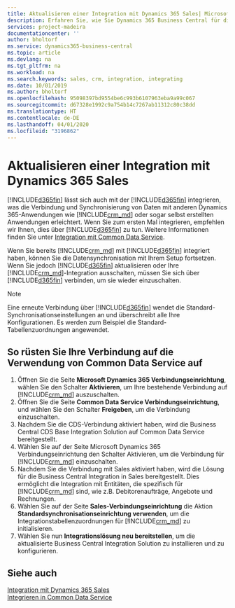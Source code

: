 ```yaml
---
title: Aktualisieren einer Integration mit Dynamics 365 Sales| Microsoft Docs
description: Erfahren Sie, wie Sie Dynamics 365 Business Central für die Integration mit Dynamics 365 Sales vorbereiten.
services: project-madeira
documentationcenter: ''
author: bholtorf
ms.service: dynamics365-business-central
ms.topic: article
ms.devlang: na
ms.tgt_pltfrm: na
ms.workload: na
ms.search.keywords: sales, crm, integration, integrating
ms.date: 10/01/2019
ms.author: bholtorf
ms.openlocfilehash: 95098397bd9554be6c993b6107963eba9a99c067
ms.sourcegitcommit: d67328e1992c9a754b14c7267ab11312c80c38dd
ms.translationtype: HT
ms.contentlocale: de-DE
ms.lasthandoff: 04/01/2020
ms.locfileid: "3196862"
---
```

# <a name="upgrading-an-integration-with-dynamics-365-sales"></a>Aktualisieren einer Integration mit Dynamics 365 Sales
[!INCLUDE[d365fin](includes/d365fin_md.md)] lässt sich auch mit der [!INCLUDE[d365fin](includes/cds_long_md.md)] integrieren, was die Verbindung und Synchronisierung von Daten mit anderen Dynamics 365-Anwendungen wie [!INCLUDE[crm_md](includes/crm_md.md)] oder sogar selbst erstellten Anwendungen erleichtert. Wenn Sie zum ersten Mal integrieren, empfehlen wir Ihnen, dies über [!INCLUDE[d365fin](includes/cds_long_md.md)] zu tun. Weitere Informationen finden Sie unter [Integration mit Common Data Service](admin-common-data-service.md).

Wenn Sie bereits [!INCLUDE[crm_md](includes/crm_md.md)] mit [!INCLUDE[d365fin](includes/d365fin_md.md)] integriert haben, können Sie die Datensynchronisation mit Ihrem Setup fortsetzen. Wenn Sie jedoch [!INCLUDE[d365fin](includes/d365fin_md.md)] aktualisieren oder Ihre [!INCLUDE[crm_md](includes/crm_md.md)]-Integration ausschalten, müssen Sie sich über [!INCLUDE[d365fin](includes/cds_long_md.md)] verbinden, um sie wieder einzuschalten. 

> [!NOTE]
> Eine erneute Verbindung über [!INCLUDE[d365fin](includes/cds_long_md.md)] wendet die Standard-Synchronisationseinstellungen an und überschreibt alle Ihre Konfigurationen. Es werden zum Beispiel die Standard-Tabellenzuordnungen angewendet.

## <a name="to-upgrade-your-connection-to-use-common-data-service"></a>So rüsten Sie Ihre Verbindung auf die Verwendung von Common Data Service auf
1. Öffnen Sie die Seite **Microsoft Dynamics 365 Verbindungseinrichtung**, wählen Sie den Schalter **Aktivieren**, um Ihre bestehende Verbindung auf [!INCLUDE[crm_md](includes/crm_md.md)] auszuschalten.
2. Öffnen Sie die Seite **Common Data Service Verbindungseinrichtung**, und wählen Sie den Schalter **Freigeben**, um die Verbindung einzuschalten.
3. Nachdem Sie die CDS-Verbindung aktiviert haben, wird die Business Central CDS Base Integration Solution auf Common Data Service bereitgestellt.
4. Wählen Sie auf der Seite Microsoft Dynamics 365 Verbindungseinrichtung den Schalter Aktivieren, um die Verbindung für [!INCLUDE[crm_md](includes/crm_md.md)] einzuschalten.
5. Nachdem Sie die Verbindung mit Sales aktiviert haben, wird die Lösung für die Business Central Integration in Sales bereitgestellt. Dies ermöglicht die Integration mit Entitäten, die spezifisch für [!INCLUDE[crm_md](includes/crm_md.md)] sind, wie z.B. Debitorenaufträge, Angebote und Rechnungen.
6. Wählen Sie auf der Seite **Sales-Verbindungseinrichtung** die Aktion **Standardsynchronisationseinrichtung verwenden**, um die Integrationstabellenzuordnungen für [!INCLUDE[crm_md](includes/crm_md.md)] zu initialisieren.
7. Wählen Sie nun **Integrationslösung neu bereitstellen**, um die aktualisierte Business Central Integration Solution zu installieren und zu konfigurieren.

## <a name="see-also"></a>Siehe auch
[Integration mit Dynamics 365 Sales](admin-prepare-dynamics-365-for-sales-for-integration.md)  
[Integrieren in Common Data Service](admin-common-data-service.md)
